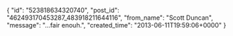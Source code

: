  {
   "id": "523818634320740",
   "post_id": "462493170453287_483918211644116",
   "from_name": "Scott Duncan",
   "message": "...fair enouh.",
   "created_time": "2013-06-11T19:59:06+0000"
 }
